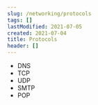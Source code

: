 ```yaml
---
slug: /networking/protocols
tags: []
lastModified: 2021-07-05
created: 2021-07-04
title: Protocols
header: []
---
```


* DNS
* TCP
* UDP
* SMTP
* POP
